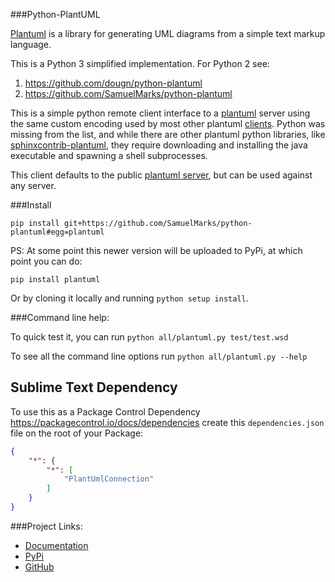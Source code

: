 ###Python-PlantUML

[Plantuml](http://plantuml.sourceforge.net/index.html) is a library for
generating UML diagrams from a simple text markup language.

This is a Python 3 simplified implementation. For Python 2 see:

1. https://github.com/dougn/python-plantuml
1. https://github.com/SamuelMarks/python-plantuml

This is a simple python remote client interface to a
[plantuml](http://plantuml.sourceforge.net/index.html) server using the
same custom encoding used by most other plantuml
[clients](http://plantuml.sourceforge.net/running.html). Python was
missing from the list, and while there are other plantuml python
libraries, like
[sphinxcontrib-plantuml](https://pypi.python.org/pypi/sphinxcontrib-plantuml),
they require downloading and installing the java executable and spawning
a shell subprocesses.

This client defaults to the public [plantuml server](http://www.plantuml.com/plantuml/),
but can be used against any server.


###Install

    pip install git+https://github.com/SamuelMarks/python-plantuml#egg=plantuml

PS: At some point this newer version will be uploaded to PyPi, at which point you can do:

    pip install plantuml

Or by cloning it locally and running `python setup install`.

###Command line help:

To quick test it, you can run `python all/plantuml.py test/test.wsd`

To see all the command line options run `python all/plantuml.py --help`


## Sublime Text Dependency

To use this as a Package Control Dependency https://packagecontrol.io/docs/dependencies create
this `dependencies.json` file on the root of your Package:
```json
{
    "*": {
        "*": [
            "PlantUmlConnection"
        ]
    }
}
```


###Project Links:

-   [Documentation](http://pythonhosted.org/plantuml/)
-   [PyPi](https://pypi.python.org/pypi/plantuml)
-   [GitHub](https://github.com/dougn/python-plantuml/)
